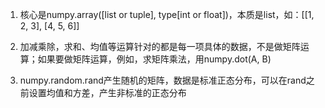 1. 核心是numpy.array([list or tuple], type[int or float])，本质是list，如：[[1, 2, 3], [4, 5, 6]]

2. 加减乘除，求和、均值等运算针对的都是每一项具体的数据，不是做矩阵运算；如果要做矩阵运算，例如，求矩阵乘法，用numpy.dot(A, B)

3. numpy.random.rand产生随机的矩阵，数据是标准正态分布，可以在rand之前设置均值和方差，产生非标准的正态分布
